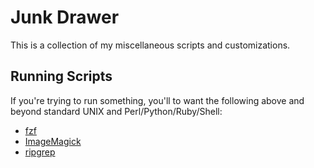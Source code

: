 # Junk Drawer
This is a collection of my miscellaneous scripts and customizations.

## Running Scripts
If you're trying to run something, you'll to want the following above and beyond standard UNIX and Perl/Python/Ruby/Shell:

- [fzf](https://github.com/junegunn/fzf)
- [ImageMagick](https://github.com/ImageMagick/ImageMagick)
- [ripgrep](https://github.com/BurntSushi/ripgrep)
